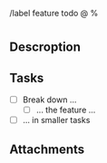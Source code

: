 /label feature todo
@<TagTeamMember>
%<milestone>

# <Feature Title>
## Descroption
<Describe the new feature which you want to implement>

## Tasks
- [ ] Break down ...
  - [ ] ... the feature ...
- [ ]  ... in smaller tasks

## Attachments
<pictures>
<or files>